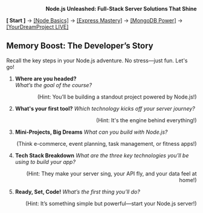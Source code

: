 **<p align="right">Node.js Unleashed: Full-Stack Server Solutions That Shine</p>**

**[ Start ]** → [[Node Basics]](#node) → [[Express Mastery]](#express) → [[MongoDB Power]](#mongodb) → [[YourDreamProject LIVE]](#project)

## Memory Boost: The Developer’s Story

Recall the key steps in your Node.js adventure. No stress—just fun. Let's go!

1. **Where are you headed?**<br />
   *What’s the goal of the course?*
   <p align="right">(Hint: You’ll be building a standout project powered by Node.js!)</p>

2. **What's your first tool?**
   *Which technology kicks off your server journey?*
   <p align="right">(Hint: It's the engine behind everything!)</p>

3. **Mini-Projects, Big Dreams**
   *What can you build with Node.js?*
   <p align="right">(Think e-commerce, event planning, task management, or fitness apps!)</p>

4. **Tech Stack Breakdown**
   *What are the three key technologies you’ll be using to build your app?*
   <p align="right">(Hint: They make your server sing, your API fly, and your data feel at home!)</p>

5. **Ready, Set, Code!**
   *What’s the first thing you’ll do?*
   <p align="right">(Hint: It’s something simple but powerful—start your Node.js server!)</p>

